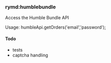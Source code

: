 ### rymd:humblebundle

Access the Humble Bundle API

Usage: humbleApi.getOrders('email','password');

#### Todo

* tests
* captcha handling